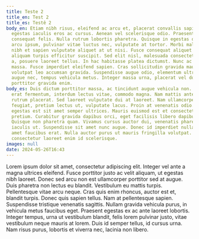 ```yaml
---
title: Teste 2
title_en: Test 2
title_es: Testê 2
body_en: Etiam nibh risus, eleifend ac arcu et, placerat convallis sapien. Morbi
  egestas iaculis eros ac cursus. Aenean vel scelerisque odio. Praesent eu
  consequat felis. Nulla rutrum lobortis pharetra. Quisque in egestas odio. Ut
  arcu ipsum, pulvinar vitae luctus nec, vulputate at tortor. Morbi malesuada
  nibh et sapien vulputate aliquet at ut nisi. Fusce consequat aliquet nulla, et
  aliquam turpis efficitur suscipit. Sed elit nisl, malesuada consectetur sapien
  a, posuere laoreet tellus. In hac habitasse platea dictumst. Nunc ac odio
  massa. Fusce imperdiet eleifend sapien. Cras sollicitudin gravida mauris, eu
  volutpat leo accumsan gravida. Suspendisse augue odio, elementum ultricies
  augue nec, tempus vehicula metus. Integer massa urna, placerat vel dolor eget,
  porttitor gravida enim.
body_es: Duis dictum porttitor massa, ac tincidunt augue vehicula non. Donec in
  erat fermentum, interdum lectus vitae, commodo magna. Nam mattis ante at felis
  rutrum placerat. Sed laoreet vulputate dui at laoreet. Nam ullamcorper erat
  feugiat, pretium lectus ut, vulputate lacus. Proin at venenatis odio. Sed
  egestas est sit amet semper ultrices. Mauris euismod est et consectetur
  pretium. Curabitur gravida dapibus orci, eget facilisis libero dapibus eu.
  Quisque non pharetra quam. Vivamus cursus auctor dui, venenatis pharetra lacus
  iaculis ut. Suspendisse sit amet nunc augue. Donec id imperdiet nulla, sit
  amet faucibus erat. Nulla auctor purus ut mauris fringilla volutpat. Cras
  consectetur laoreet enim id scelerisque.
images: null
date: 2024-05-26T16:43
---
```

Lorem ipsum dolor sit amet, consectetur adipiscing elit. Integer vel ante a magna ultrices eleifend. Fusce porttitor justo ac velit aliquam, ut egestas nibh laoreet. Donec sed arcu non est ullamcorper porttitor sed at augue. Duis pharetra non lectus eu blandit. Vestibulum eu mattis turpis. Pellentesque vitae arcu neque. Cras quis enim rhoncus, auctor est et, blandit turpis. Donec quis sapien tellus. Nam at pellentesque sapien. Suspendisse tristique venenatis sagittis. Nullam gravida vehicula purus, in vehicula metus faucibus eget. Praesent egestas ex ac ante laoreet lobortis. Integer tempus, urna ut vestibulum blandit, felis lorem pulvinar justo, vitae vestibulum neque mauris at lorem. Duis id semper tellus, id cursus urna. Nam risus purus, lobortis et viverra nec, lacinia non libero.
